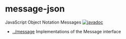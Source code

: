 
<!-- title start -->

# message-json

JavaScript Object Notation Messages
[![javadoc](https://javadoc.io/badge2/com.mastercard.test.flow/message-json/javadoc.svg)](https://javadoc.io/doc/com.mastercard.test.flow/message-json)

 * [../message](..) Implementations of the Message interface

<!-- title end -->